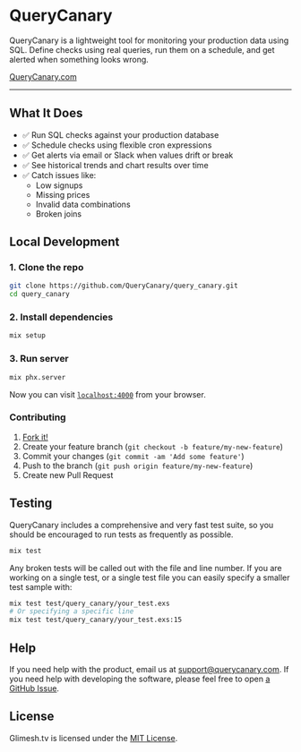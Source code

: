 # QueryCanary
QueryCanary is a lightweight tool for monitoring your production data using SQL. Define checks using real queries, run them on a schedule, and get alerted when something looks wrong.

[QueryCanary.com](https://querycanary.com/)

---

## What It Does

- ✅ Run SQL checks against your production database
- ✅ Schedule checks using flexible cron expressions
- ✅ Get alerts via email or Slack when values drift or break
- ✅ See historical trends and chart results over time
- ✅ Catch issues like:
  - Low signups
  - Missing prices
  - Invalid data combinations
  - Broken joins

## Local Development

### 1. Clone the repo
```bash
git clone https://github.com/QueryCanary/query_canary.git
cd query_canary
```

### 2. Install dependencies
```bash
mix setup
```

### 3. Run server
```bash
mix phx.server
```

Now you can visit [`localhost:4000`](http://localhost:4000) from your browser.

### Contributing
1. [Fork it!](https://github.com/QueryCanary/query_canary/fork)
2. Create your feature branch (`git checkout -b feature/my-new-feature`)
3. Commit your changes (`git commit -am 'Add some feature'`)
4. Push to the branch (`git push origin feature/my-new-feature`)
5. Create new Pull Request


## Testing
QueryCanary includes a comprehensive and very fast test suite, so you should be encouraged to run tests as frequently as possible.

```sh
mix test
```

Any broken tests will be called out with the file and line number. If you are working on a single test, or a single test file you can easily specify a smaller test sample with:

```sh
mix test test/query_canary/your_test.exs
# Or specifying a specific line
mix test test/query_canary/your_test.exs:15
```

## Help
If you need help with the product, email us at [support@querycanary.com](mailto:support@querycanary.com).
If you need help with developing the software, please feel free to open [a GitHub Issue](https://github.com/QueryCanary/query_canary/issues/new).

## License
Glimesh.tv is licensed under the [MIT License](LICENSE.md).